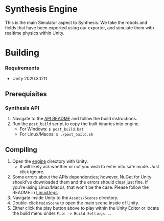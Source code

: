 # Synthesis Engine
This is the main Simulator aspect to Synthesis. We take the robots and fields that have been exported using our exporter, and simulate them with realtime physics within Unity.

# Building
### Requirements
- Unity 2020.3.12f1
## Prerequisites
### Synthesis API
1. Navigate to the [API README](/api/README.md) and follow the build instructions.
2. Run the `post_build` script to copy the built binaries into engine.
    - For Windows: `$ post_build.bat`
    - For Linux/Macos: `$ ./post_build.sh`
## Compiling
1. Open the [engine](/engine/) directory with Unity.
    - It will likely ask whether or not you wish to enter into safe mode. Just click ignore.
2. Some errors about the APIs dependencies; however, NuGet for Unity should've downloaded them and the errors should clear just fine. If you're using Linux/Macos, that won't be the case. Please follow the README in [LinuxDeps](/engine/LinuxDeps/).
2. Navigate inside Unity to the `Assets/Scenes` directory.
3. Double-click `MainScene` to open the main scene inside of Unity.
4. Either click the play button above to play within the Unity Editor or locate the build menu under `File -> Build Settings...`
